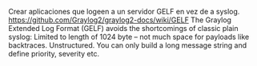 Crear aplicaciones que logeen a un servidor GELF en vez de a syslog.
https://github.com/Graylog2/graylog2-docs/wiki/GELF
The Graylog Extended Log Format (GELF) avoids the shortcomings of classic plain syslog:
  Limited to length of 1024 byte – not much space for payloads like backtraces.
  Unstructured. You can only build a long message string and define priority, severity etc.


